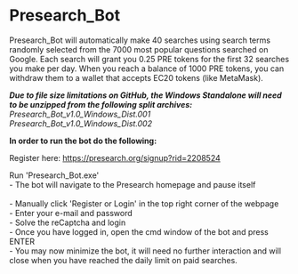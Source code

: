 # Presearch_Bot
Presearch_Bot will automatically make 40 searches using search terms randomly selected from the 7000 most popular questions searched on Google.  Each search will grant you 0.25 PRE tokens for the first 32 searches you make per day.  When you reach a balance of 1000 PRE tokens, you can withdraw them to a wallet that accepts EC20 tokens (like MetaMask).

***Due to file size limitations on GitHub, the Windows Standalone will need to be unzipped from the following split archives:***
  *Presearch_Bot_v1.0_Windows_Dist.001<br>
  Presearch_Bot_v1.0_Windows_Dist.002*

**In order to run the bot do the following:**

Register here: https://presearch.org/signup?rid=2208524

Run 'Presearch_Bot.exe'<br>
	- The bot will navigate to the Presearch homepage and pause itself<br><br>
	- Manually click 'Register or Login' in the top right corner of the webpage<br>
	- Enter your e-mail and password<br>
	- Solve the reCaptcha and login<br>
	- Once you have logged in, open the cmd window of the bot and press ENTER<br>
	- You may now minimize the bot, it will need no further interaction and will close when you have reached the daily limit on paid searches.<br>
